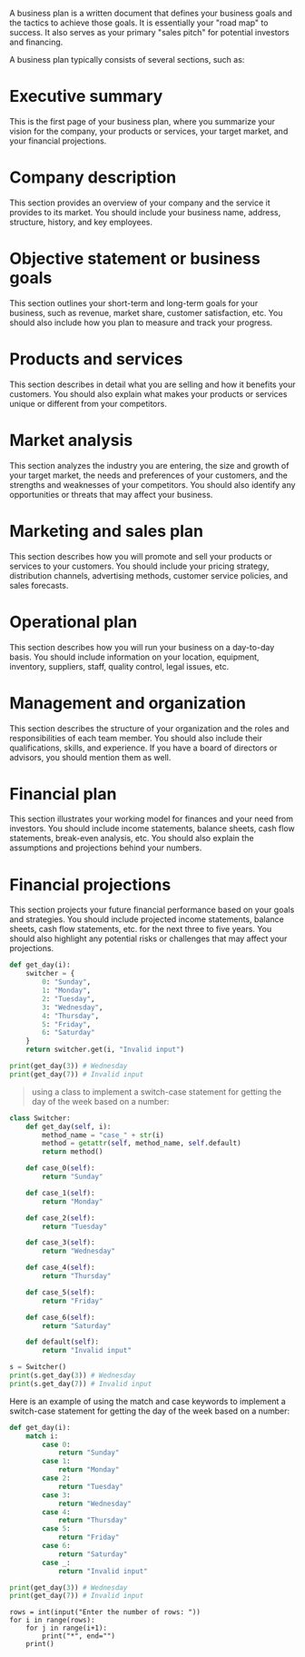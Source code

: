 A business plan is a written document that defines your business goals and the tactics to achieve those goals. It is essentially your "road map" to success. It also serves as your primary "sales pitch" for potential investors and financing.

A business plan typically consists of several sections, such as:
# Executive summary
This is the first page of your business plan, where you summarize your vision for the company, your products or services, your target market, and your financial projections.
# Company description
This section provides an overview of your company and the service it provides to its market. You should include your business name, address, structure, history, and key employees.
# Objective statement or business goals
 This section outlines your short-term and long-term goals for your business, such as revenue, market share, customer satisfaction, etc. You should also include how you plan to measure and track your progress.
# Products and services
This section describes in detail what you are selling and how it benefits your customers. You should also explain what makes your products or services unique or different from your competitors. 
# Market analysis
This section analyzes the industry you are entering, the size and growth of your target market, the needs and preferences of your customers, and the strengths and weaknesses of your competitors. You should also identify any opportunities or threats that may affect your business.
# Marketing and sales plan
This section describes how you will promote and sell your products or services to your customers. You should include your pricing strategy, distribution channels, advertising methods, customer service policies, and sales forecasts. 
# Operational plan
This section describes how you will run your business on a day-to-day basis. You should include information on your location, equipment, inventory, suppliers, staff, quality control, legal issues, etc.
# Management and organization
This section describes the structure of your organization and the roles and responsibilities of each team member. You should also include their qualifications, skills, and experience. If you have a board of directors or advisors, you should mention them as well.
# Financial plan
This section illustrates your working model for finances and your need from investors. You should include income statements, balance sheets, cash flow statements, break-even analysis, etc. You should also explain the assumptions and projections behind your numbers.
# Financial projections
This section projects your future financial performance based on your goals and strategies. You should include projected income statements, balance sheets, cash flow statements, etc. for the next three to five years. You should also highlight any potential risks or challenges that may affect your projections.

```python
def get_day(i):
    switcher = {
        0: "Sunday",
        1: "Monday",
        2: "Tuesday",
        3: "Wednesday",
        4: "Thursday",
        5: "Friday",
        6: "Saturday"
    }
    return switcher.get(i, "Invalid input")

print(get_day(3)) # Wednesday
print(get_day(7)) # Invalid input
```

> using a class to implement a switch-case statement for getting the day of the week based on a number:

```python
class Switcher:
    def get_day(self, i):
        method_name = "case_" + str(i)
        method = getattr(self, method_name, self.default)
        return method()

    def case_0(self):
        return "Sunday"

    def case_1(self):
        return "Monday"

    def case_2(self):
        return "Tuesday"

    def case_3(self):
        return "Wednesday"

    def case_4(self):
        return "Thursday"

    def case_5(self):
        return "Friday"

    def case_6(self):
        return "Saturday"

    def default(self):
        return "Invalid input"

s = Switcher()
print(s.get_day(3)) # Wednesday
print(s.get_day(7)) # Invalid input
```

Here is an example of using the match and case keywords to implement a switch-case statement for getting the day of the week based on a number:

```python
def get_day(i):
    match i:
        case 0:
            return "Sunday"
        case 1:
            return "Monday"
        case 2:
            return "Tuesday"
        case 3:
            return "Wednesday"
        case 4:
            return "Thursday"
        case 5:
            return "Friday"
        case 6:
            return "Saturday"
        case _:
            return "Invalid input"

print(get_day(3)) # Wednesday
print(get_day(7)) # Invalid input
```
```
rows = int(input("Enter the number of rows: "))
for i in range(rows):
    for j in range(i+1):
        print("*", end="")
    print()
```
